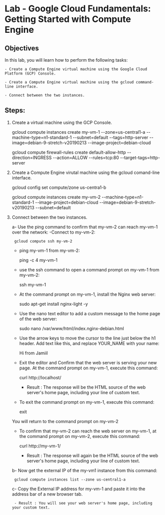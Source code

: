 # Lab - Google Cloud Fundamentals: Getting Started with Compute Engine

## Objectives

In this lab, you will learn how to perform the following tasks:

    - Create a Compute Engine virtual machine using the Google Cloud Platform (GCP) Console.
    
    - Create a Compute Engine virtual machine using the gcloud command-line interface.
    
    - Connect between the two instances.

## Steps:

1. Create a virtual machine using the GCP Console.

    gcloud compute instances create my-vm-1 --zone=us-central1-a --machine-type=n1-standard-1 --subnet=default --tags=http-server --image=debian-9-stretch-v20190213 --image-project=debian-cloud

    gcloud compute firewall-rules create default-allow-http --direction=INGRESS --action=ALLOW --rules=tcp:80 --target-tags=http-server

2. Create a Compute Engine virutal machine using the gcloud comand-line interface.
    
    gcloud config set compute/zone us-centra1-b

    gcloud compute instances create my-vm-2 --machine-type=n1-standard-1 --image-project=debian-cloud --image=debian-9-stretch-v20190213 --subnet=default

3. Connect between the two instances.

    a- Use the ping command to confirm that my-vm-2 can reach my-vm-1 over the network:
	-Connect to my-vm-2:

		gcloud compute ssh my-vm-2
        
	- ping my-vm-1 from my-vm-2:

		ping -c 4 my-vm-1
	
	- use the ssh command to open a command prompt on my-vm-1 from my-vm-2:

		ssh my-vm-1
	
	- At the command prompt on my-vm-1, install the Nginx web server:

		sudo apt-get install nginx-light -y
	
	- Use the nano text editor to add a custom message to the home page of the web server:
	
		 sudo nano /var/www/html/index.nginx-debian.html

	- Use the arrow keys to move the cursor to the line just below the h1 header. Add text like this, and replace YOUR_NAME with your name:

		Hi from Jamiil

	- Exit the editor and Confirm that the web server is serving your new page. At the command prompt on my-vm-1, execute this command:
		
		curl http://localhost/

		- Result : The response will be the HTML source of the web server's home page, including your line of custom text.

	- To exit the command prompt on my-vm-1, execute this command:

		exit

	You will return to the command prompt on my-vm-2

	- To confirm that my-vm-2 can reach the web server on my-vm-1, at the command prompt on my-vm-2, execute this command:

		curl http://my-vm-1/

		- Result : The response will again be the HTML source of the web server's home page, including your line of custom text.

    b- Now get the external IP of the my-vm1 instance from this command:

		gcloud compute instances list --zone us-central1-a

    c- Copy the External IP address for my-vm-1 and paste it into the address bar of a new browser tab.
		
		- Result : You will see your web server's home page, including your custom text.
